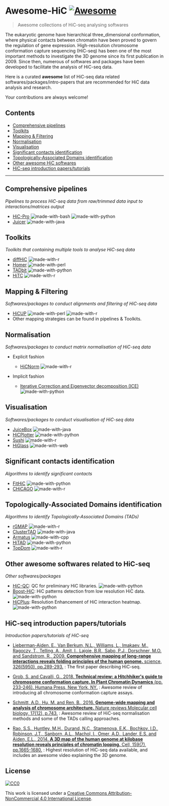 # Awesome-HiC [![Awesome](https://awesome.re/badge.svg)](https://awesome.re)

> Awesome collections of HiC-seq analysing softwares

The eukaryotic genome have hierarchical three_dimensional conformation, where physical contacts between chromatin have been proved to govern the regulation of gene expression. High-resolution chromosome conformation capture sequencing (HiC-seq) has been one of the most important methods to investigate the 3D genome since its first publication in 2009\. Since then, numerous of softwares and packages have been developed to facilitate the analysis of HiC-seq data.

Here is a curated **awesome** list of HiC-seq data related softwares/packages/intro-papers that are recommended for HiC data analysis and research.

Your contributions are always welcome!

## Contents

- [Comprehensive pipelines](#Comprehensive-pipelines)
- [Toolkits](#Toolkits)
- [Mapping & Filtering](#Mapping-filtering)
- [Normalisation](#Normalisation)
- [Visualisation](#Visualisation)
- [Significant contacts identification](#Significant-contacts-identification)
- [Topologically-Associated Domains identification](#Topologically-associated-domains-identification)
- [Other awesome HiC softwares](#Other-awesome-softwares-related-to-HiC-seq)
- [HiC-seq introduction papers/tutorials](#HiC-seq-introduction-papers/tutorials)

--------------------------------------------------------------------------------

## Comprehensive pipelines

_Pipelines to process HiC-seq data from raw/trimmed data input to interactions/matrices output_

- [HiC-Pro](https://github.com/nservant/HiC-Pro) ![made-with-bash](https://img.shields.io/badge/Bash-1f425f.svg) ![made-with-python](https://img.shields.io/badge/Python-organge.svg)
- [Juicer](https://github.com/aidenlab/juicer) ![made-with-java](https://img.shields.io/badge/Java-yellow.svg)

## Toolkits

_Toolkits that containing multiple tools to analyse HiC-seq data_

- [diffHiC](http://www.bioconductor.org/packages/release/bioc/html/diffHic.html) ![made-with-r](https://img.shields.io/badge/R-blue.svg)
- [Homer](http://homer.ucsd.edu/homer/interactions/) ![made-with-perl](https://img.shields.io/badge/Perl-green.svg)
- [TADbit](https://github.com/3DGenomes/TADbit) ![made-with-python](https://img.shields.io/badge/Python-organge.svg)
- [HiTC](http://bioconductor.org/packages/devel/bioc/html/HiTC.html) ![made-with-r](https://img.shields.io/badge/R-blue.svg)

## Mapping & Filtering

_Softwares/packages to conduct alignments and filtering of HiC-seq data_

- [HiCUP](https://www.bioinformatics.babraham.ac.uk/projects/hicup/) ![made-with-perl](https://img.shields.io/badge/Perl-green.svg) ![made-with-r](https://img.shields.io/badge/R-blue.svg)
- Other mapping strategies can be found in pipelines & Toolkits.

## Normalisation

_Softwares/packages to conduct matrix normalisation of HiC-seq data_

- Explicit fashion

  - [HiCNorm](http://www.people.fas.harvard.edu/~junliu/HiCNorm/) ![made-with-r](https://img.shields.io/badge/R-blue.svg)

- Implicit fashion

  - [Iterative Correction and Eigenvector decomposition (ICE)](https://bitbucket.org/mirnylab/hiclib) ![made-with-python](https://img.shields.io/badge/Python-organge.svg)

## Visualisation

_Softwares/packages to conduct visualisation of HiC-seq data_

- [JuiceBox](https://github.com/aidenlab/Juicebox) ![made-with-java](https://img.shields.io/badge/Java-yellow.svg)
- [HiCPlotter](https://github.com/kcakdemir/HiCPlotter) ![made-with-python](https://img.shields.io/badge/Python-organge.svg)
- [Sushi](https://bioconductor.org/packages/release/bioc/html/Sushi.html) ![made-with-r](https://img.shields.io/badge/R-blue.svg)
- [HiGlass](http://higlass.io/) ![made-with-web](https://img.shields.io/badge/Web-based-brown.svg)

## Significant contacts identification

_Algorithms to identify significant contacts_

- [FitHiC](https://github.com/ay-lab/fithic) ![made-with-python](https://img.shields.io/badge/Python-organge.svg)
- [CHiCAGO](http://regulatorygenomicsgroup.org/chicago) ![made-with-r](https://img.shields.io/badge/R-blue.svg)

## Topologically-Associated Domains identification

_Algorithms to identify Topologically-Associated Domains (TADs)_

- [rGMAP](https://github.com/ningbioinfostruggling/rGMAP) ![made-with-r](https://img.shields.io/badge/R-blue.svg)
- [ClusterTAD](https://github.com/BDM-Lab/ClusterTAD) ![made-with-java](https://img.shields.io/badge/Java-yellow.svg)
- [Armatus](https://github.com/kingsfordgroup/armatus) ![made-with-cpp](https://img.shields.io/badge/Cpp-black.svg)
- [HiTAD](https://github.com/XiaoTaoWang/TADLib) ![made-with-python](https://img.shields.io/badge/Python-organge.svg)
- [TopDom](http://zhoulab.usc.edu/TopDom/) ![made-with-r](https://img.shields.io/badge/R-blue.svg)

## Other awesome softwares related to HiC-seq

_Other softwares/packages_

- [HiC-QC](https://github.com/ningbioinfostruggling/HiC-QC): QC for preliminary HiC libraries. ![made-with-python](https://img.shields.io/badge/Python-organge.svg)
- [Boost-HiC](https://github.com/LeopoldC/Boost-HiC): HiC patterns detection from low resolution HiC data. ![made-with-python](https://img.shields.io/badge/Python-organge.svg)
- [HiCPlus](https://github.com/zhangyan32/HiCPlus): Resolution Enhancement of HiC interaction heatmap. ![made-with-python](https://img.shields.io/badge/Python-organge.svg)

## HiC-seq introduction papers/tutorials

_Introduction papers/tutorials of HiC-seq_

- [Lieberman-Aiden, E., Van Berkum, N.L., Williams, L., Imakaev, M., Ragoczy, T., Telling, A., Amit, I., Lajoie, B.R., Sabo, P.J., Dorschner, M.O. and Sandstrom, R., 2009\. **Comprehensive mapping of long-range interactions reveals folding principles of the human genome.** science, 326(5950), pp.289-293.](http://science.sciencemag.org/content/326/5950/289) : The first paper describing HiC-seq.

- [Grob, S. and Cavalli, G., 2018\. **Technical review: a Hitchhiker's guide to chromosome conformation capture. In Plant Chromatin Dynamics** (pp. 233-246). Humana Press, New York, NY.](https://link.springer.com/protocol/10.1007/978-1-4939-7318-7_14) : Awesome review of introducing all chromosome conformation capture assays.

- [Schmitt, A.D., Hu, M. and Ren, B., 2016\. **Genome-wide mapping and analysis of chromosome architecture.** Nature reviews Molecular cell biology, 17(12), p.743.](https://www.nature.com/articles/nrm.2016.104#ref85) : Awesome review of HiC-seq normalisation methods and some of the TADs calling approaches.

- [Rao, S.S., Huntley, M.H., Durand, N.C., Stamenova, E.K., Bochkov, I.D., Robinson, J.T., Sanborn, A.L., Machol, I., Omer, A.D., Lander, E.S. and Aiden, E.L., 2014\. **A 3D map of the human genome at kilobase resolution reveals principles of chromatin looping.** Cell, 159(7), pp.1665-1680.](https://www.sciencedirect.com/science/article/pii/S0092867414014974?via%3Dihub) : Highest resolution of HiC-seq data available, and includes an awesome video explaining the 3D genome.

## License

[![CC0](https://i.creativecommons.org/l/by-nc/4.0/88x31.png)](https://creativecommons.org/licenses/by-nc/4.0/)

This work is licensed under a [Creative Commons Attribution-NonCommercial 4.0 International License](https://creativecommons.org/licenses/by-nc/4.0/).
